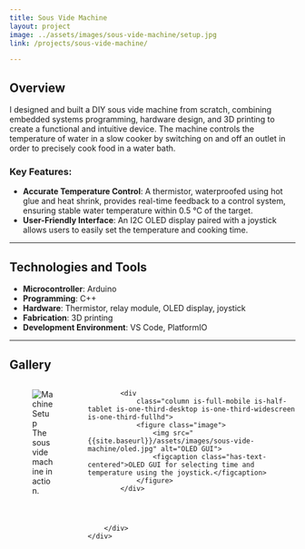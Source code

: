 ```yaml
---
title: Sous Vide Machine
layout: project
image: ../assets/images/sous-vide-machine/setup.jpg
link: /projects/sous-vide-machine/

---
```


## Overview

I designed and built a DIY sous vide machine from scratch, combining embedded systems programming, hardware design, and 3D printing to create a functional and intuitive device. The machine controls the temperature of water in a slow cooker by switching on and off an outlet in order to precisely cook food in a water bath.

<!-- One major challenge in controlling the temperature was the slow response time of water temperature to turning the power on or off. This resulted in large fluctuations of  (add stuff about the algorithm evolution and possibly Excel sheet graphs-->

### Key Features:
- **Accurate Temperature Control**: A thermistor, waterproofed using hot glue and heat shrink, provides real-time feedback to a control system, ensuring stable water temperature within 0.5 °C of the target.
- **User-Friendly Interface**: An I2C OLED display paired with a joystick allows users to easily set the temperature and cooking time.

---

## Technologies and Tools

- **Microcontroller**: Arduino
- **Programming**: C++
- **Hardware**: Thermistor, relay module, OLED display, joystick
- **Fabrication**: 3D printing
- **Development Environment**: VS Code, PlatformIO

---
<!-- ## Future Improvements

- Experiment with using 
--- -->

## Gallery

<section class="section">
    <div class="container">
        <div class="columns is-multiline is-custom-gapless">
            <div
                class="column is-full-mobile is-half-tablet is-one-third-desktop is-one-third-widescreen is-one-third-fullhd">
                <figure class="image">
                    <img src="{{site.baseurl}}/assets/images/sous-vide-machine/setup.jpg"
                        alt="Machine Setup">
                    <figcaption class="has-text-centered">The sous vide machine in action.</figcaption>
                </figure>
            </div>

            <div 
                class="column is-full-mobile is-half-tablet is-one-third-desktop is-one-third-widescreen is-one-third-fullhd">
                <figure class="image">
                    <img src="{{site.baseurl}}/assets/images/sous-vide-machine/oled.jpg" alt="OLED GUI">
                    <figcaption class="has-text-centered">OLED GUI for selecting time and temperature using the joystick.</figcaption>
                </figure>
            </div>

  
        
       
        </div>
    </div>
</section>
